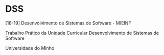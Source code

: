 # DSS
[18-19] Desenvolvimento de Sistemas de Software - MIEINF

Trabalho Prático da Unidade Curricular Desenvolvimento de Sistemas de Software

Universidade do Minho
